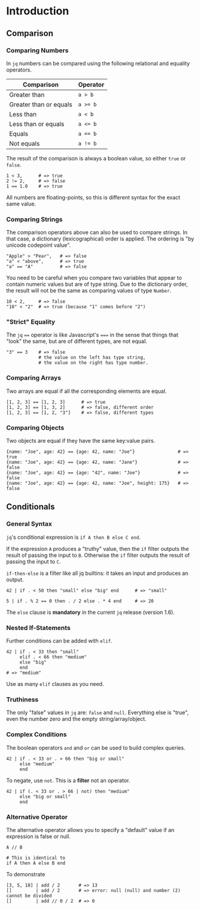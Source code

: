 # Introduction

## Comparison

### Comparing Numbers

In `jq` numbers can be compared using the following relational and equality operators.

| Comparison             | Operator  |
| ---------------------- | --------- |
| Greater than           | `a > b`   |
| Greater than or equals | `a >= b`  |
| Less than              | `a < b`   |
| Less than or equals    | `a <= b`  |
| Equals                 | `a == b`  |
| Not equals             | `a != b`  |

The result of the comparison is always a boolean value, so either `true` or `false`.

```jq
1 < 3,      # => true
2 != 2,     # => false
1 == 1.0    # => true
```

All numbers are floating-points, so this is different syntax for the exact same value.

### Comparing Strings

The comparison operators above can also be used to compare strings.
In that case, a dictionary (lexicographical) order is applied.
The ordering is "by unicode codepoint value".

```jq
"Apple" > "Pear",   # => false
"a" < "above",      # => true
"a" == "A"          # => false
```

You need to be careful when you compare two variables that appear to contain numeric values but are of type string.
Due to the dictionary order, the result will not be the same as comparing values of type `Number`.

```jq
10 < 2,     # => false
"10" < "2"  # => true (because "1" comes before "2")
```

### "Strict" Equality

The `jq` `==` operator is like Javascript's `===` in the sense that things that "look" the same, but are of different types, are not equal.

```jq
"3" == 3    # => false
            # the value on the left has type string,
            # the value on the right has type number.
```

### Comparing Arrays

Two arrays are equal if all the corresponding elements are equal.

```jq
[1, 2, 3] == [1, 2, 3]      # => true
[1, 2, 3] == [1, 3, 2]      # => false, different order
[1, 2, 3] == [1, 2, "3"]    # => false, different types
```

### Comparing Objects

Two objects are equal if they have the same key:value pairs.

```jq
{name: "Joe", age: 42} == {age: 42, name: "Joe"}                # => true
{name: "Joe", age: 42} == {age: 42, name: "Jane"}               # => false
{name: "Joe", age: 42} == {age: "42", name: "Joe"}              # => false
{name: "Joe", age: 42} == {age: 42, name: "Joe", height: 175}   # => false
```

## Conditionals

### General Syntax

`jq`'s conditional expression is `if A then B else C end`.

If the expression `A` produces a "truthy" value, then the `if` filter outputs the result of passing the input to `B`.
Otherwise the `if` filter outputs the result of passing the input to `C`.

`if-then-else` is a filter like all jq builtins: it takes an input and produces an output.

```jq
42 | if . < 50 then "small" else "big" end      # => "small"
```
```jq
5 | if . % 2 == 0 then . / 2 else . * 4 end     # => 20
```

The `else` clause is **mandatory** in the current `jq` release (version 1.6).

### Nested If-Statements

Further conditions can be added with `elif`.

```jq
42 | if . < 33 then "small"
     elif . < 66 then "medium"
     else "big"
     end
# => "medium"
```

Use as many `elif` clauses as you need.

### Truthiness

The only "false" values in `jq` are: `false` and `null`.
Everything else is "true", even the number zero and the empty string/array/object.

### Complex Conditions

The boolean operators `and` and `or` can be used to build complex queries.

```jq
42 | if . < 33 or . > 66 then "big or small"
     else "medium"
     end
```

To negate, use `not`. This is a **filter** not an operator.

```jq
42 | if (. < 33 or . > 66 | not) then "medium"
     else "big or small"
     end
```

### Alternative Operator

The alternative operator allows you to specify a "default" value if an expression is false or null.

```jq
A // B

# This is identical to
if A then A else B end
```

To demonstrate

```jq
[3, 5, 18] | add / 2       # => 13
[]         | add / 2       # => error: null (null) and number (2) cannot be divided
[]         | add // 0 / 2  # => 0
```
